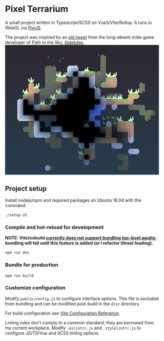 # Pixel Terrarium
A small project written in Typescript/SCSS on Vue3/Vite/Rollup.
It runs in WebGL via [PixiJS](https://www.pixijs.com/).

The project was inspired by an [old tweet](https://twitter.com/dekdev/status/759014144917905417) from the long-absent indie game developer of Path to the Sky, [@dekdev](https://twitter.com/dekdev/).
![Inspiration](/doc/dekdev-inspiration.png)

## Project setup
Install nodejs/npm and required packages on Ubuntu 18.04 with the command:
```
./setup.sh
```

### Compile and hot-reload for development
**NOTE: Vite/esbuild [currently does not support bundling top-level awaits](https://github.com/evanw/esbuild/issues/253); bundling will fail until this feature is added (or I refactor tileset loading).**
```
npm run dev
```

### Bundle for production

```
npm run build
```

### Customize configuration
Modify `public/config.js` to configure interface options.
This file is excluded from bundling and can be modified post-build in the `dist` directory.

For build configuration see [Vite Configuration Reference](https://vitejs.dev/config/).

Linting rules don't comply to a common standard; they are borrowed from my current workplace.
Modify `.eslintrc.js` and `.stylelintrc.js` to configure JS/TS/Vue and SCSS linting options.